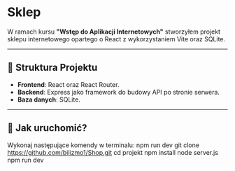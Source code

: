 # Sklep

W ramach kursu **"Wstęp do Aplikacji Internetowych"** stworzyłem projekt  sklepu internetowego opartego o React z wykorzystaniem Vite oraz SQLite. 

---

## 📂 Struktura Projektu

- **Frontend**: React oraz React Router.
- **Backend**: Express jako framework do budowy API po stronie serwera.
- **Baza danych**: SQLite.

---

## 🚀 Jak uruchomić?

Wykonaj następujące komendy w terminalu:
npm run dev
git clone https://github.com/bilizmo1/Shop.git
cd projekt
npm install
node server.js
npm run dev




